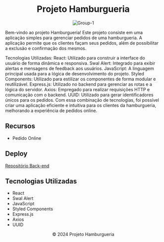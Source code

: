 
  <h1 align="center">Projeto Hamburgueria</h1>
    <p align="center"> <img src="https://i.ibb.co/PD9WTnj/Group-1-1.png" alt="Group-1" border="0"/> </p>
    <p>  Bem-vindo ao projeto Hamburgueria! Este projeto consiste em uma aplicação simples para gerenciar pedidos de uma hamburgueria. A aplicação permite que os clientes façam seus pedidos, além de possibilitar a exclusão e confirmação dos mesmos.

Tecnologias Utilizadas:
React: Utilizado para construir a interface do usuário de forma dinâmica e responsiva.
Swal Alert: Integrado para exibir alertas e mensagens de feedback aos usuários.
JavaScript: A linguagem principal usada para a lógica de desenvolvimento do projeto.
Styled Components: Utilizado para estilizar os componentes de forma modular e reutilizável.
Express.js: Utilizado no backend para gerenciar as rotas e a lógica do servidor.
Axios: Empregado para realizar requisições HTTP e comunicação com o backend.
UUID: Utilizado para gerar identificadores únicos para os pedidos.
Com essa combinação de tecnologias, foi possível criar uma aplicação eficiente e intuitiva para os clientes da hamburgueria, melhorando a experiência de pedidos online.
</p>
  <h2>Recursos</h2>
  <ul>
    <li>Pedido Online</li>
  </ul>

<h2>Deploy</h2>
   <p>
        <a href="https://github.com/katyalmeida/hamburgueria-backend.git">Repositório Back-end</a>
    </p>
 <h2>Tecnologias Utilizadas</h2>
    <ul>
        <li>React</li>
        <li>Swal Alert</li>
        <li>JavaScript</li>
        <li>Styled Components</li>
        <li>Express.js</li>
        <li>Axios</li>
        <li>UUID</li>
    </ul>

   <footer align="center">
        &copy; 2024 Projeto Hamburgueria
    </footer>
